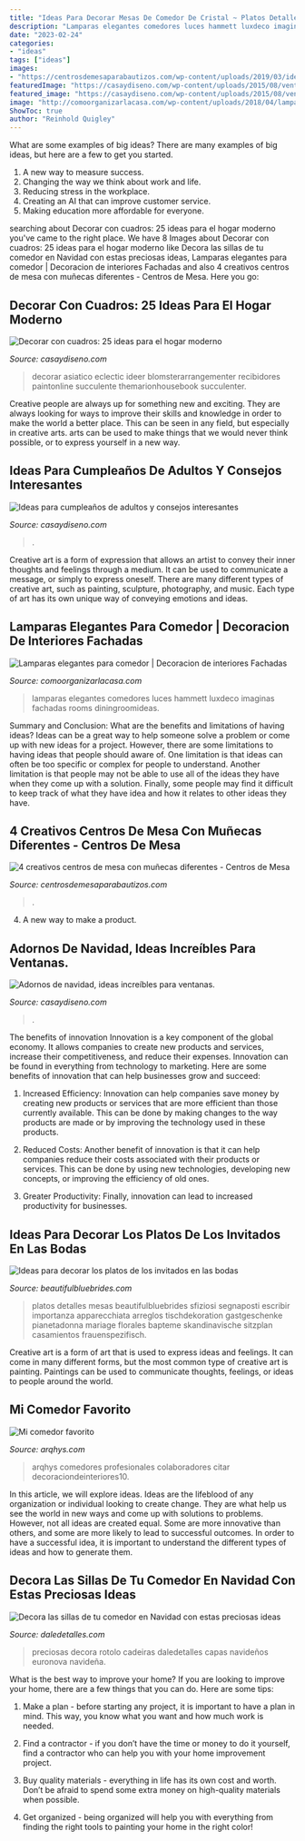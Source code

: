 ```yaml
---
title: "Ideas Para Decorar Mesas De Comedor De Cristal ~ Platos Detalles Mesas Beautifulbluebrides Sfiziosi Segnaposti Escribir Importanza Apparecchiata Arreglos Tischdekoration Gastgeschenke Pianetadonna Mariage Florales Bapteme Skandinavische Sitzplan Casamientos Frauenspezifisch"
description: "Lamparas elegantes comedores luces hammett luxdeco imaginas fachadas rooms diningroomideas"
date: "2023-02-24"
categories:
- "ideas"
tags: ["ideas"]
images:
- "https://centrosdemesaparabautizos.com/wp-content/uploads/2019/03/ideas-de-centros-de-mesa-con-muñecas.jpg"
featuredImage: "https://casaydiseno.com/wp-content/uploads/2015/08/ventana-blanco-lamparas-cortinas.jpg"
featured_image: "https://casaydiseno.com/wp-content/uploads/2015/08/ventana-blanco-lamparas-cortinas.jpg"
image: "http://comoorganizarlacasa.com/wp-content/uploads/2018/04/lamparas-elegantes-para-comedor-2.jpg"
ShowToc: true
author: "Reinhold Quigley"
---
```



What are some examples of big ideas?
There are many examples of big ideas, but here are a few to get you started. 
1. A new way to measure success. 
2. Changing the way we think about work and life. 
3. Reducing stress in the workplace. 
4. Creating an AI that can improve customer service. 
5. Making education more affordable for everyone.

	

		
searching about Decorar con cuadros: 25 ideas para el hogar moderno you've came to the right place. We have 8 Images about Decorar con cuadros: 25 ideas para el hogar moderno like Decora las sillas de tu comedor en Navidad con estas preciosas ideas, Lamparas elegantes para comedor | Decoracion de interiores Fachadas and also 4 creativos centros de mesa con muñecas diferentes - Centros de Mesa. Here you go:
		
    
## Decorar Con Cuadros: 25 Ideas Para El Hogar Moderno

<img loading=lazy src="https://casaydiseno.com/wp-content/uploads/2015/07/decorar-con-cuadros-entrada-estilo-asiatico-moderna.jpeg" onerror="this.onerror=null;this.src='https://tse3.mm.bing.net/th?id=OIP.WvC4MgbfzVXA5XmVrqPWcgHaJ3&amp;pid=15.1';" alt="Decorar con cuadros: 25 ideas para el hogar moderno">

_Source: casaydiseno.com_

>decorar asiatico eclectic ideer blomsterarrangementer recibidores paintonline succulente themarionhousebook succulenter. 

	

Creative people are always up for something new and exciting. They are always looking for ways to improve their skills and knowledge in order to make the world a better place. This can be seen in any field, but especially in creative arts. arts can be used to make things that we would never think possible, or to express yourself in a new way.

    
## Ideas Para Cumpleaños De Adultos Y Consejos Interesantes

<img loading=lazy src="http://casaydiseno.com/wp-content/uploads/2016/06/decoracion-chicas-cumpleanos-flores-mesa.jpg" onerror="this.onerror=null;this.src='https://tse2.mm.bing.net/th?id=OIP.hDMrwfFFO6gSfU-oJwmnmAHaLH&amp;pid=15.1';" alt="Ideas para cumpleaños de adultos y consejos interesantes">

_Source: casaydiseno.com_

>. 

	

Creative art is a form of expression that allows an artist to convey their inner thoughts and feelings through a medium. It can be used to communicate a message, or simply to express oneself. There are many different types of creative art, such as painting, sculpture, photography, and music. Each type of art has its own unique way of conveying emotions and ideas.

    
## Lamparas Elegantes Para Comedor | Decoracion De Interiores Fachadas

<img loading=lazy src="http://comoorganizarlacasa.com/wp-content/uploads/2018/04/lamparas-elegantes-para-comedor-2.jpg" onerror="this.onerror=null;this.src='https://tse1.mm.bing.net/th?id=OIP.FfUhZ7OFajyIBOhBLQ22FgHaE8&amp;pid=15.1';" alt="Lamparas elegantes para comedor | Decoracion de interiores Fachadas">

_Source: comoorganizarlacasa.com_

>lamparas elegantes comedores luces hammett luxdeco imaginas fachadas rooms diningroomideas. 

	

Summary and Conclusion: What are the benefits and limitations of having ideas?
Ideas can be a great way to help someone solve a problem or come up with new ideas for a project. However, there are some limitations to having ideas that people should aware of. One limitation is that ideas can often be too specific or complex for people to understand. Another limitation is that people may not be able to use all of the ideas they have when they come up with a solution. Finally, some people may find it difficult to keep track of what they have idea and how it relates to other ideas they have.

    
## 4 Creativos Centros De Mesa Con Muñecas Diferentes - Centros De Mesa

<img loading=lazy src="https://centrosdemesaparabautizos.com/wp-content/uploads/2019/03/ideas-de-centros-de-mesa-con-muñecas.jpg" onerror="this.onerror=null;this.src='https://tse3.mm.bing.net/th?id=OIP.3ElY7--hxx0uJAr6okRHtgAAAA&amp;pid=15.1';" alt="4 creativos centros de mesa con muñecas diferentes - Centros de Mesa">

_Source: centrosdemesaparabautizos.com_

>. 

	

4. A new way to make a product.

    
## Adornos De Navidad, Ideas Increíbles Para Ventanas.

<img loading=lazy src="https://casaydiseno.com/wp-content/uploads/2015/08/ventana-blanco-lamparas-cortinas.jpg" onerror="this.onerror=null;this.src='https://tse3.mm.bing.net/th?id=OIP.D_VQgsNOFQs_yNS5EtNbTAHaJY&amp;pid=15.1';" alt="Adornos de navidad, ideas increíbles para ventanas.">

_Source: casaydiseno.com_

>. 

	

The benefits of innovation
Innovation is a key component of the global economy. It allows companies to create new products and services, increase their competitiveness, and reduce their expenses. Innovation can be found in everything from technology to marketing. Here are some benefits of innovation that can help businesses grow and succeed:
1. Increased Efficiency: Innovation can help companies save money by creating new products or services that are more efficient than those currently available. This can be done by making changes to the way products are made or by improving the technology used in these products.

2. Reduced Costs: Another benefit of innovation is that it can help companies reduce their costs associated with their products or services. This can be done by using new technologies, developing new concepts, or improving the efficiency of old ones.

3. Greater Productivity: Finally, innovation can lead to increased productivity for businesses.

    
## Ideas Para Decorar Los Platos De Los Invitados En Las Bodas

<img loading=lazy src="https://www.beautifulbluebrides.com/wp-content/uploads/2016/02/ideas-decoracion-platos-invitados-boda-05.jpg" onerror="this.onerror=null;this.src='https://tse3.mm.bing.net/th?id=OIP.Dl8u0Fs5Wpn54Ph2XhxF0wHaP1&amp;pid=15.1';" alt="Ideas para decorar los platos de los invitados en las bodas">

_Source: beautifulbluebrides.com_

>platos detalles mesas beautifulbluebrides sfiziosi segnaposti escribir importanza apparecchiata arreglos tischdekoration gastgeschenke pianetadonna mariage florales bapteme skandinavische sitzplan casamientos frauenspezifisch. 

	

Creative art is a form of art that is used to express ideas and feelings. It can come in many different forms, but the most common type of creative art is painting. Paintings can be used to communicate thoughts, feelings, or ideas to people around the world.

    
## Mi Comedor Favorito

<img loading=lazy src="http://www.arqhys.com/wp-content/fotos/2012/01/Ver-comedor.jpg" onerror="this.onerror=null;this.src='https://tse1.mm.bing.net/th?id=OIP.jyU0pGdpBw5AZY9gdm9Y0wHaFE&amp;pid=15.1';" alt="Mi comedor favorito">

_Source: arqhys.com_

>arqhys comedores profesionales colaboradores citar decoraciondeinteriores10. 

	

In this article, we will explore ideas. Ideas are the lifeblood of any organization or individual looking to create change. They are what help us see the world in new ways and come up with solutions to problems. However, not all ideas are created equal. Some are more innovative than others, and some are more likely to lead to successful outcomes. In order to have a successful idea, it is important to understand the different types of ideas and how to generate them.

    
## Decora Las Sillas De Tu Comedor En Navidad Con Estas Preciosas Ideas

<img loading=lazy src="https://i0.wp.com/www.daledetalles.com/wp-content/uploads/2016/09/sillas-decoradas-para-navidad14-732x1024.jpg?resize=640%2C895" onerror="this.onerror=null;this.src='https://tse3.mm.bing.net/th?id=OIP.PVKBwJOSbSp068C9CE1GBAHaKW&amp;pid=15.1';" alt="Decora las sillas de tu comedor en Navidad con estas preciosas ideas">

_Source: daledetalles.com_

>preciosas decora rotolo cadeiras daledetalles capas navideños euronova navideña. 

	

What is the best way to improve your home?
If you are looking to improve your home, there are a few things that you can do. Here are some tips:
1. Make a plan - before starting any project, it is important to have a plan in mind. This way, you know what you want and how much work is needed.

2. Find a contractor - if you don’t have the time or money to do it yourself, find a contractor who can help you with your home improvement project.

3. Buy quality materials - everything in life has its own cost and worth. Don’t be afraid to spend some extra money on high-quality materials when possible.

4. Get organized - being organized will help you with everything from finding the right tools to painting your home in the right color!

